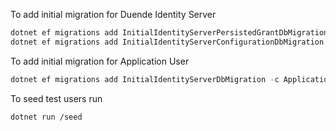 
To add initial migration for Duende Identity Server

```csharp
dotnet ef migrations add InitialIdentityServerPersistedGrantDbMigration -c PersistedGrantDbContext -o Data/Migrations/IdentityServer/PersistedGrantDb
dotnet ef migrations add InitialIdentityServerConfigurationDbMigration -c ConfigurationDbContext -o Data/Migrations/IdentityServer/ConfigurationDb
```

To add initial migration for Application User
```csharp
dotnet ef migrations add InitialIdentityServerDbMigration -c ApplicationDbContext -o Data/Migrations
```

To seed test users run
```
dotnet run /seed
```